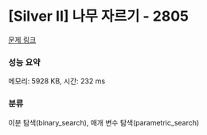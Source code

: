 # [Silver II] 나무 자르기 - 2805 

[문제 링크](https://www.acmicpc.net/problem/2805) 

### 성능 요약

메모리: 5928 KB, 시간: 232 ms

### 분류

이분 탐색(binary_search), 매개 변수 탐색(parametric_search)

